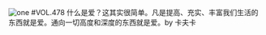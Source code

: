 ![one](http://image.wufazhuce.com/FsHo3zt8ingtE7IpmJ5K1EvOJz0t)
#VOL.478
什么是爱？这其实很简单。凡是提高、充实、丰富我们生活的东西就是爱。通向一切高度和深度的东西就是爱。by 卡夫卡